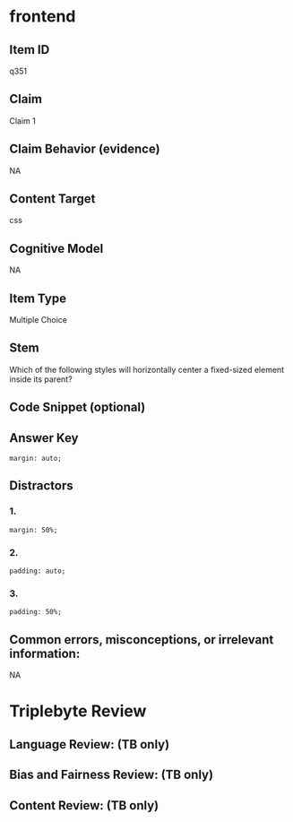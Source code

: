 # frontend

## Item ID
q351

## Claim
Claim 1

## Claim Behavior (evidence)
NA

## Content Target
css

## Cognitive Model
NA

## Item Type
Multiple Choice

## Stem
Which of the following styles will horizontally center a fixed-sized element inside its parent?

## Code Snippet (optional)


## Answer Key
`margin: auto;`

## Distractors

### 1.
`margin: 50%;`

### 2.
`padding: auto;`

### 3.
`padding: 50%;`

## Common errors, misconceptions, or irrelevant information:
NA

# Triplebyte Review


## Language Review: (TB only)


## Bias and Fairness Review: (TB only)


## Content Review: (TB only)

